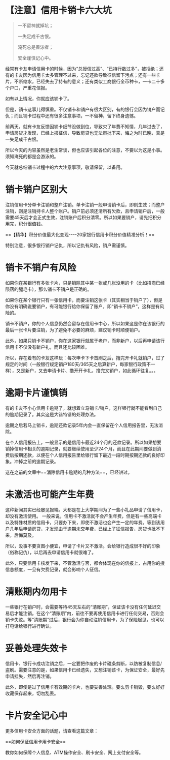 # 【注意】信用卡销卡六大坑

> 一不留神就掉坑；
>
> 一失足成千古恨。
>
> 淹死总是善泳者；
>
> 安全谨慎记心中。

经常有卡友申请信用卡的时候，因为“总授信过高”、“已持行数过多”，被拒绝；还有的卡友因为信用卡太多管理不过来，忘记还款导致征信留下污点；还有一些卡片，不断缩水，已经失去了持有的意义；还有类似工商银行全币种卡，一卡二十多个户口，严重花信报。



如有以上情况，你就应该销卡了。



但是，销卡这事儿得慎重。不仅销卡和销户有很大区别，有的银行会因为销户而记仇；而且销卡过程中还有很多注意事项，一不留神，留下终身遗憾。



前两天，就有卡友反馈因销卡细节没做到位，导致欠了年费不知情，几年过去了，申请房贷才发现，已经上报征信，导致房贷也无法审批下来，悔之为时已晚，真是一失足成千古恨。

所以今天的内容虽然是老生常谈，但也应该引起各位的注意，不要以为这是小事。须知淹死的都是会游泳的。



今天就总结销卡过程中的六大注意事项，敬请保留，以备用。



# 销卡销户区别大

注销信用卡分单卡注销和整户注销。单卡注销一般申请销卡后，即刻生效；而整户注销，则是注销持卡人整个账户。销户前必须还清所有欠款，且申请销户后，一般需要45天后才会正式生效，注销账户后积分清零。所以如果要销户，请先把积分用完，积分很值钱。



==【精华】积分价值最大化变现----20家银行信用卡积分价值精准分析！==



特别注意，很多银行销户记仇，所以记仇有风险，销户需谨慎。



# 销卡不销户有风险

如果你在某银行有多张卡片，只是销除其中某一张或几张没用的卡（比如招商已经陨落的腿毛卡），那么销卡不销户是正确的。

如果你在某个银行只有一张信用卡，而要注销这张卡（其实相当于销户了），但是你没有明确说要销户，有可能银行给你保留了账户，即“销卡不销户”，这样是有风险的。

销卡不销户，你的个人信息仍然会留存在信用卡中心，所以如果这是你在该银行的最后一张卡片要注销，为了避免不必要的麻烦，建议销卡时顺便销户。

此外，如果只销卡不销户，你在这家银行就属于老户，而非新户，以后再申请该行信用卡不仅没有新户礼，而且还比较困难。

所以，存在着有的卡友这样玩：每次申卡下卡首刷之后，撸完开卡礼就销户，过了规定的时间（一般银行规定销户180天/365天之后算新户，每家银行政策不一样），又是新户，又去申请卡片、撸开开卡礼，撸完又销户，如此循环往复。。。



# 逾期卡片谨慎销

有的卡友不小心信用卡逾期了，就想着立马销卡/销户，这样银行就不能看到自己的逾期记录了。其实这是大错特错的处理办法。

逾期之后若马上销卡，逾期还款记录5年内会一直保留在个人信用报告里，无法消除。

在个人信用报告上，一般显示的是信用卡最近24个月的还款记录。所以如果想要销掉信用卡相关的逾期记录，就要继续使用至少24个月，而且在此期间要做到消费后按期还款，以便在个人信用报告里给银行留下最近一段时期按期还款的良好印象。冲掉之前的逾期记录。

这在之前的文章中==消除信用卡逾期的几种方法==，已经讲过。



# 未激活也可能产生年费

这种新闻其实已经屡见报端。大都是在上大学期间为了一些小礼品申请了信用卡，却没有激活使用。 一般来说，信用卡不激活就不会产生年费，但是有一些高端卡以及特殊材质的信用卡，只要办下来，即使不激活也会产生一定的年费。等到该用户几年后申请房贷，才发现由于逾期未交年费，已经上了征信报告，房贷也批不下来，后悔莫及。

所以，没事不要贪图小便宜，申请了卡片又不激活。会给银行造成很不好的印象（俗称记仇），以后再去申请信用卡就很难了。

此外，只要信用卡核发下来，不管激活与否，都会体现在你的信报上，占用你的授信总额度，一旦有欠费记录，就会影响个人征信。



# 清账期内勿用卡

一些银行在销户时，会需要等待45天左右的“清账期”，保证该卡没有任何延迟交易后才能注销。在这个“清账期”内，前往不要再使用信用卡进行任何交易，否则会销卡失败。等“清账期”过后，银行会为你自动注销信用卡，为了保险起见，也可以打电话给银行进行确认。



# 妥善处理失效卡

信用卡、银行卡成功注销之后，一定要把作废的卡片磁条剪断，以防被复制信息/盗刷。需要注意的是，如果信用卡已经遗失，又想注销该卡，为保证安全，最好先申请挂失，然后再注销。

此外，即使是过了信用卡有效期的卡片，也要妥善处理。要么剪卡销毁，要么好好收藏保存起来，切勿乱丢。



# 卡片安全记心中

更多信用卡安全方面的话题，请查看这篇文章：

==如何保证信用卡用卡安全==

教你如何保障个人信息、ATM操作安全、刷卡安全、网上支付安全等。
